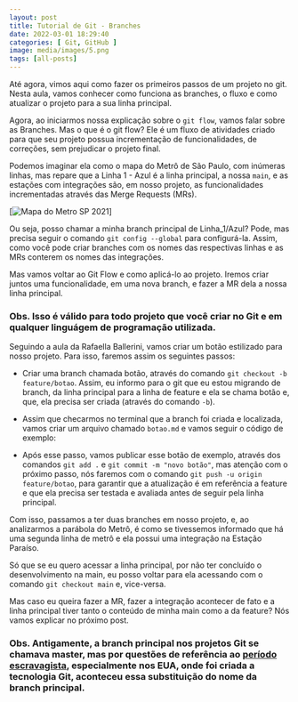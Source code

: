 ```yaml
---
layout: post
title: Tutorial de Git - Branches
date: 2022-03-01 18:29:40
categories: [ Git, GitHub ]
image: media/images/5.png
tags: [all-posts]
---
```


Até agora, vimos aqui como fazer os primeiros passos de um projeto no git. Nesta aula, vamos conhecer como funciona as branches, o fluxo e como atualizar o projeto para a sua linha principal.

Agora, ao iniciarmos nossa explicação sobre o `git flow`, vamos falar sobre as Branches. Mas o que é o git flow? Ele é um fluxo de atividades criado para que seu projeto possua incrementação de funcionalidades, de correções, sem prejudicar o projeto final.

Podemos imaginar ela como o mapa do Metrô de São Paulo, com inúmeras linhas, mas repare que a Linha 1 - Azul é a linha principal, a nossa `main`, e as estações com integrações são, em nosso projeto, as funcionalidades incrementadas através das Merge Requests (MRs).

[![Mapa do Metro SP 2021]({{site.baseurl}}/images/mapa_metro_sp_2021.jpg)]

Ou seja, posso chamar a minha branch principal de Linha_1/Azul? Pode, mas precisa seguir o comando `git config --global` para configurá-la. Assim, como você pode criar branches com os nomes das respectivas linhas e as MRs conterem os nomes das integrações.

Mas vamos voltar ao Git Flow e como aplicá-lo ao projeto. Iremos criar juntos uma funcionalidade, em uma nova branch, e fazer a MR dela a nossa linha principal.

### Obs. Isso é válido para todo projeto que você criar no Git e em qualquer linguágem de programação utilizada.

Seguindo a aula da Rafaella Ballerini, vamos criar um botão estilizado para nosso projeto. Para isso, faremos assim os seguintes passos:

- Criar uma branch chamada botão, através do comando `git checkout -b feature/botao`. Assim, eu informo para o git que eu estou migrando de branch, da linha principal para a linha de feature e ela se chama botão e, que, ela precisa ser criada (através do comando `-b`).

- Assim que checarmos no terminal que a branch foi criada e localizada, vamos criar um arquivo chamado `botao.md` e vamos seguir o código de exemplo:

<script src="https://gist.github.com/clcmo/dc32d912c84bf69113fb38a28af43f9c.js"></script>

- Após esse passo, vamos publicar esse botão de exemplo, através dos comandos `git add .` e `git commit -m "novo botão"`, mas atenção com o próximo passo, nós faremos com o comando `git push -u origin feature/botao`, para garantir que a atualização é em referência a feature e que ela precisa ser testada e avaliada antes de seguir pela linha principal.

Com isso, passamos a ter duas branches em nosso projeto, e, ao analizarmos a parábola do Metrô, é como se tivessemos informado que há uma segunda linha de metrô e ela possui uma integração na Estação Paraíso.

Só que se eu quero acessar a linha principal, por não ter concluído o desenvolvimento na main, eu posso voltar para ela acessando com o comando `git checkout main` e, vice-versa.

Mas caso eu queira fazer a MR, fazer a integração acontecer de fato e a linha principal tiver tanto o conteúdo de minha main como a da feature? Nós vamos explicar no próximo post.

### Obs. Antigamente, a branch principal nos projetos Git se chamava master, mas por questões de referência ao [período escravagista](https://www.bbc.com/news/technology-53050955), especialmente nos EUA, onde foi criada a tecnologia Git, aconteceu essa substituição do nome da branch principal.